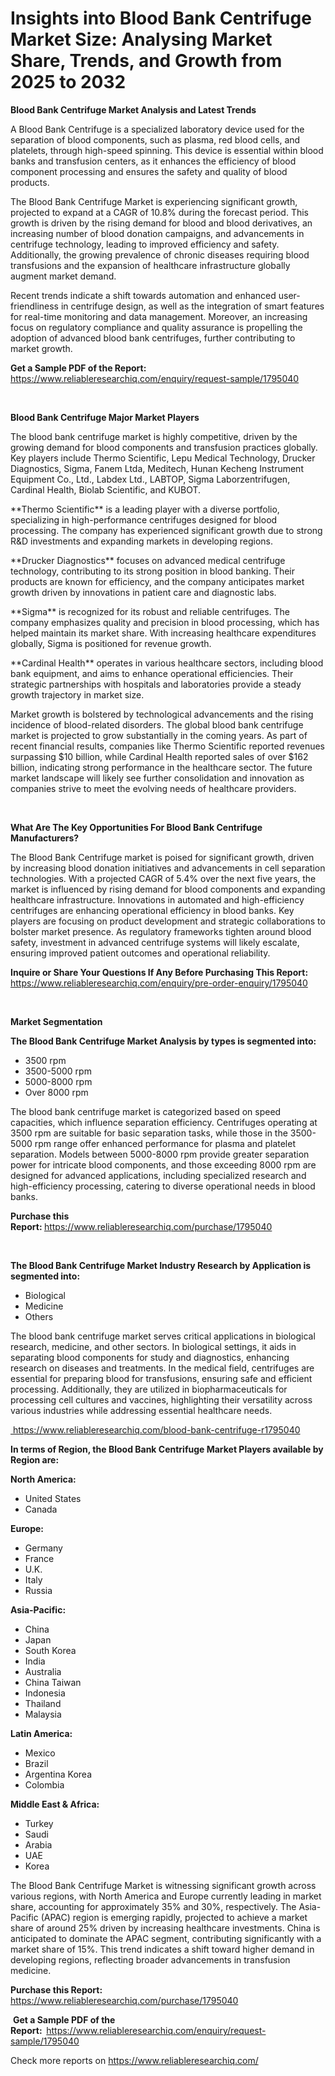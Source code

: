 <p><h1>Insights into Blood Bank Centrifuge Market Size: Analysing Market Share, Trends, and Growth from 2025 to 2032</h1></p><p><strong>Blood Bank Centrifuge Market Analysis and Latest Trends</strong></p>
<p><p>A Blood Bank Centrifuge is a specialized laboratory device used for the separation of blood components, such as plasma, red blood cells, and platelets, through high-speed spinning. This device is essential within blood banks and transfusion centers, as it enhances the efficiency of blood component processing and ensures the safety and quality of blood products.</p><p>The Blood Bank Centrifuge Market is experiencing significant growth, projected to expand at a CAGR of 10.8% during the forecast period. This growth is driven by the rising demand for blood and blood derivatives, an increasing number of blood donation campaigns, and advancements in centrifuge technology, leading to improved efficiency and safety. Additionally, the growing prevalence of chronic diseases requiring blood transfusions and the expansion of healthcare infrastructure globally augment market demand.</p><p>Recent trends indicate a shift towards automation and enhanced user-friendliness in centrifuge design, as well as the integration of smart features for real-time monitoring and data management. Moreover, an increasing focus on regulatory compliance and quality assurance is propelling the adoption of advanced blood bank centrifuges, further contributing to market growth.</p></p>
<p><strong>Get a Sample PDF of the Report:&nbsp;</strong> <a href="https://www.reliableresearchiq.com/enquiry/request-sample/1795040?utm_campaign=2297&utm_medium=2&utm_source=Github&utm_content=ia&utm_term=03032025&utm_id=blood-bank-centrifuge">https://www.reliableresearchiq.com/enquiry/request-sample/1795040</a></p>
<p>&nbsp;</p>
<p><strong>Blood Bank Centrifuge Major Market Players</strong></p>
<p><p>The blood bank centrifuge market is highly competitive, driven by the growing demand for blood components and transfusion practices globally. Key players include Thermo Scientific, Lepu Medical Technology, Drucker Diagnostics, Sigma, Fanem Ltda, Meditech, Hunan Kecheng Instrument Equipment Co., Ltd., Labdex Ltd., LABTOP, Sigma Laborzentrifugen, Cardinal Health, Biolab Scientific, and KUBOT.</p><p>**Thermo Scientific** is a leading player with a diverse portfolio, specializing in high-performance centrifuges designed for blood processing. The company has experienced significant growth due to strong R&D investments and expanding markets in developing regions.</p><p>**Drucker Diagnostics** focuses on advanced medical centrifuge technology, contributing to its strong position in blood banking. Their products are known for efficiency, and the company anticipates market growth driven by innovations in patient care and diagnostic labs.</p><p>**Sigma** is recognized for its robust and reliable centrifuges. The company emphasizes quality and precision in blood processing, which has helped maintain its market share. With increasing healthcare expenditures globally, Sigma is positioned for revenue growth.</p><p>**Cardinal Health** operates in various healthcare sectors, including blood bank equipment, and aims to enhance operational efficiencies. Their strategic partnerships with hospitals and laboratories provide a steady growth trajectory in market size.</p><p>Market growth is bolstered by technological advancements and the rising incidence of blood-related disorders. The global blood bank centrifuge market is projected to grow substantially in the coming years. As part of recent financial results, companies like Thermo Scientific reported revenues surpassing $10 billion, while Cardinal Health reported sales of over $162 billion, indicating strong performance in the healthcare sector. The future market landscape will likely see further consolidation and innovation as companies strive to meet the evolving needs of healthcare providers.</p></p>
<p>&nbsp;</p>
<p><strong>What Are The Key Opportunities For Blood Bank Centrifuge Manufacturers?</strong></p>
<p><p>The Blood Bank Centrifuge market is poised for significant growth, driven by increasing blood donation initiatives and advancements in cell separation technologies. With a projected CAGR of 5.4% over the next five years, the market is influenced by rising demand for blood components and expanding healthcare infrastructure. Innovations in automated and high-efficiency centrifuges are enhancing operational efficiency in blood banks. Key players are focusing on product development and strategic collaborations to bolster market presence. As regulatory frameworks tighten around blood safety, investment in advanced centrifuge systems will likely escalate, ensuring improved patient outcomes and operational reliability.</p></p>
<p><strong>Inquire or Share Your Questions If Any Before Purchasing This Report:</strong> <a href="https://www.reliableresearchiq.com/enquiry/pre-order-enquiry/1795040?utm_campaign=2297&utm_medium=2&utm_source=Github&utm_content=ia&utm_term=03032025&utm_id=blood-bank-centrifuge">https://www.reliableresearchiq.com/enquiry/pre-order-enquiry/1795040</a></p>
<p>&nbsp;</p>
<p><strong>Market Segmentation</strong></p>
<p><strong>The Blood Bank Centrifuge Market Analysis by types is segmented into:</strong></p>
<p><ul><li>3500 rpm</li><li>3500-5000 rpm</li><li>5000-8000 rpm</li><li>Over 8000 rpm</li></ul></p>
<p><p>The blood bank centrifuge market is categorized based on speed capacities, which influence separation efficiency. Centrifuges operating at 3500 rpm are suitable for basic separation tasks, while those in the 3500-5000 rpm range offer enhanced performance for plasma and platelet separation. Models between 5000-8000 rpm provide greater separation power for intricate blood components, and those exceeding 8000 rpm are designed for advanced applications, including specialized research and high-efficiency processing, catering to diverse operational needs in blood banks.</p></p>
<p><strong>Purchase this Report:&nbsp;</strong><a href="https://www.reliableresearchiq.com/purchase/1795040?utm_campaign=2297&utm_medium=2&utm_source=Github&utm_content=ia&utm_term=03032025&utm_id=blood-bank-centrifuge">https://www.reliableresearchiq.com/purchase/1795040</a></p>
<p>&nbsp;</p>
<p><strong>The Blood Bank Centrifuge Market Industry Research by Application is segmented into:</strong></p>
<p><ul><li>Biological</li><li>Medicine</li><li>Others</li></ul></p>
<p><p>The blood bank centrifuge market serves critical applications in biological research, medicine, and other sectors. In biological settings, it aids in separating blood components for study and diagnostics, enhancing research on diseases and treatments. In the medical field, centrifuges are essential for preparing blood for transfusions, ensuring safe and efficient processing. Additionally, they are utilized in biopharmaceuticals for processing cell cultures and vaccines, highlighting their versatility across various industries while addressing essential healthcare needs.</p></p>
<p><a href="https://www.reliableresearchiq.com/blood-bank-centrifuge-r1795040?utm_campaign=2297&utm_medium=2&utm_source=Github&utm_content=ia&utm_term=03032025&utm_id=blood-bank-centrifuge">&nbsp;https://www.reliableresearchiq.com/blood-bank-centrifuge-r1795040</a></p>
<p><strong>In terms of Region, the Blood Bank Centrifuge Market Players available by Region are:</strong></p>
<p>
    <p> <strong> North America: </strong>
        <ul>
            <li>United States</li>
            <li>Canada</li>
        </ul>
        </p> 
    <p> <strong> Europe: </strong>
        <ul>
            <li>Germany</li>
            <li>France</li>
            <li>U.K.</li>
            <li>Italy</li>
            <li>Russia</li>
        </ul>
        </p> 
    <p> <strong> Asia-Pacific: </strong>
        <ul>
            <li>China</li>
            <li>Japan</li>
            <li>South Korea</li>
            <li>India</li>
            <li>Australia</li>
            <li>China Taiwan</li>
            <li>Indonesia</li>
            <li>Thailand</li>
            <li>Malaysia</li>
        </ul>
        </p> 
    <p> <strong> Latin America: </strong>
        <ul>
            <li>Mexico</li>
            <li>Brazil</li>
            <li>Argentina Korea</li>
            <li>Colombia</li>
        </ul>
        </p> 
    <p> <strong> Middle East & Africa: </strong>
        <ul>
            <li>Turkey</li>
            <li>Saudi</li>
            <li>Arabia</li>
            <li>UAE</li>
            <li>Korea</li>
        </ul>
    </p>
    </p>
<p><p>The Blood Bank Centrifuge Market is witnessing significant growth across various regions, with North America and Europe currently leading in market share, accounting for approximately 35% and 30%, respectively. The Asia-Pacific (APAC) region is emerging rapidly, projected to achieve a market share of around 25% driven by increasing healthcare investments. China is anticipated to dominate the APAC segment, contributing significantly with a market share of 15%. This trend indicates a shift toward higher demand in developing regions, reflecting broader advancements in transfusion medicine.</p></p>
<p><strong>Purchase this Report: </strong><a href="https://www.reliableresearchiq.com/purchase/1795040?utm_campaign=2297&utm_medium=2&utm_source=Github&utm_content=ia&utm_term=03032025&utm_id=blood-bank-centrifuge">https://www.reliableresearchiq.com/purchase/1795040</a></p>
<p>&nbsp;<strong>Get a Sample PDF of the Report:&nbsp;&nbsp;</strong><a href="https://www.reliableresearchiq.com/enquiry/request-sample/1795040?utm_campaign=2297&utm_medium=2&utm_source=Github&utm_content=ia&utm_term=03032025&utm_id=blood-bank-centrifuge">https://www.reliableresearchiq.com/enquiry/request-sample/1795040</a></p>
<p><strong></strong></p>
<p>Check more reports on <a href="https://www.reliableresearchiq.com/?utm_campaign=2297&utm_medium=2&utm_source=Github&utm_content=ia&utm_term=03032025&utm_id=blood-bank-centrifuge">https://www.reliableresearchiq.com/</a></p>